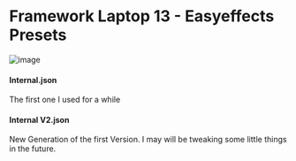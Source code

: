 # Framework Laptop 13 - Easyeffects Presets

![image](https://github.com/user-attachments/assets/52221e59-3350-485f-98a1-810a2f571a86)


#### Internal.json
The first one I used for a while

#### Internal V2.json
New Generation of the first Version. I may will be tweaking some little things in the future.
